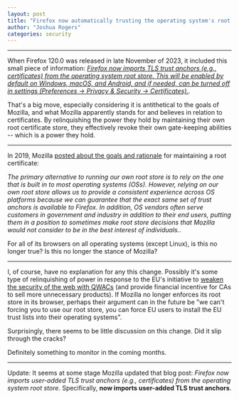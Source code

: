 ```yaml
---
layout: post
title: "Firefox now automatically trusting the operating system's root store for TLS certificates (update: and now it doesn't!)"
author: "Joshua Rogers"
categories: security
---
```


---

When Firefox 120.0 was released in late November of 2023, it included this small piece of information: [_Firefox now imports TLS trust anchors (e.g., certificates) from the operating system root store. This will be enabled by default on Windows, macOS, and Android, and if needed, can be turned off in settings (Preferences → Privacy & Security → Certificates)._](https://www.mozilla.org/en-US/firefox/120.0/releasenotes/).

That's a big move, especially considering it is antithetical to the goals of Mozilla, and what  Mozilla apparently stands for and believes in relation to certificates. By relinquishing the power they hold by maintaining their own root certificate store, they effectively revoke their own gate-keeping abilities -- which is a power they hold.

---

In 2019, Mozilla [posted about the goals and rationale](https://blog.mozilla.org/security/2019/02/14/why-does-mozilla-maintain-our-own-root-certificate-store/
) for maintaining a root certificate:

_The primary alternative to running our own root store is to rely on the one that is built in to most operating systems (OSs). However, relying on our own root store allows us to provide a consistent experience across OS platforms because we can guarantee that the exact same set of trust anchors is available to Firefox. In addition, OS vendors often serve customers in government and industry in addition to their end users, putting them in a position to sometimes make root store decisions that Mozilla would not consider to be in the best interest of individuals._.

For all of its browsers on all operating systems (except Linux), is this no longer true? Is this no longer the stance of Mozilla?

---

I, of course, have no explanation for any this change. Possibly it's some type of relinquishing of power in response to the EU's initiative to [weaken the security of the web with QWACs](https://securityriskahead.eu/) (and provide financial incentive for CAs to sell more unnecessary products). If Mozilla no longer enforces its root store in its browser, perhaps their argument can in the future be "we can't forcing you to use our root store, you can force EU users to install the EU trust lists into their operating systems".

Surprisingly, there seems to be little discussion on this change. Did it slip through the cracks?

Definitely something to monitor in the coming months.


---

Update: It seems at some stage Mozilla updated that blog post: _Firefox now imports user-added TLS trust anchors (e.g., certificates) from the operating system root store_. Specifically, __now imports user-added TLS trust anchors__.
